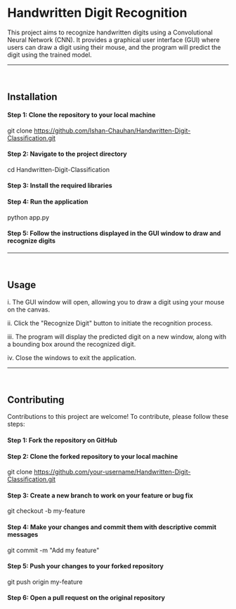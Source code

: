 # Handwritten Digit Recognition

This project aims to recognize handwritten digits using a Convolutional Neural Network (CNN). It provides a graphical user interface (GUI) where users can draw a digit using their mouse, and the program will predict the digit using the trained model.

---
<br>

## Installation

#### Step 1: Clone the repository to your local machine
git clone https://github.com/Ishan-Chauhan/Handwritten-Digit-Classification.git

#### Step 2: Navigate to the project directory
cd Handwritten-Digit-Classification

#### Step 3: Install the required libraries

#### Step 4: Run the application
python app.py

#### Step 5: Follow the instructions displayed in the GUI window to draw and recognize digits


---
<br>

## Usage

i. The GUI window will open, allowing you to draw a digit using your mouse on the canvas.

ii. Click the "Recognize Digit" button to initiate the recognition process.

iii. The program will display the predicted digit on a new window, along with a bounding box around the recognized digit.

iv. Close the windows to exit the application.

---
<br>

## Contributing

Contributions to this project are welcome! To contribute, please follow these steps:

#### Step 1: Fork the repository on GitHub

#### Step 2: Clone the forked repository to your local machine
git clone https://github.com/your-username/Handwritten-Digit-Classification.git

#### Step 3: Create a new branch to work on your feature or bug fix
git checkout -b my-feature

#### Step 4: Make your changes and commit them with descriptive commit messages
git commit -m "Add my feature"

#### Step 5: Push your changes to your forked repository
git push origin my-feature

#### Step 6: Open a pull request on the original repository

